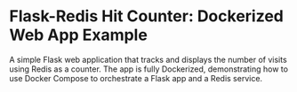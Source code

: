 # Flask-Redis Hit Counter: Dockerized Web App Example
 A simple Flask web application that tracks and displays the number of visits using Redis as a counter. The app is fully Dockerized, demonstrating how to use Docker Compose to orchestrate a Flask app and a Redis service.
